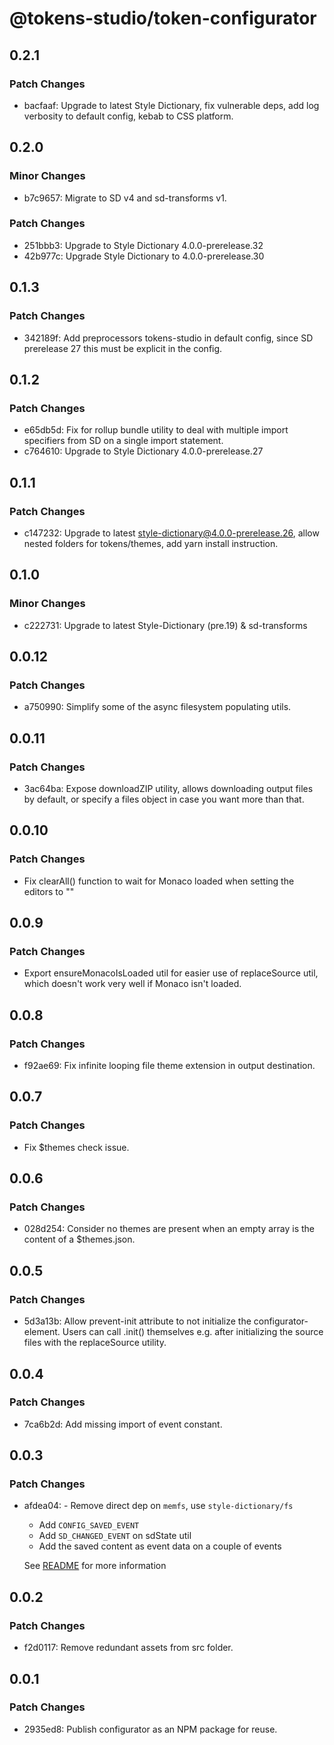 # @tokens-studio/token-configurator

## 0.2.1

### Patch Changes

- bacfaaf: Upgrade to latest Style Dictionary, fix vulnerable deps, add log verbosity to default config, kebab to CSS platform.

## 0.2.0

### Minor Changes

- b7c9657: Migrate to SD v4 and sd-transforms v1.

### Patch Changes

- 251bbb3: Upgrade to Style Dictionary 4.0.0-prerelease.32
- 42b977c: Upgrade Style Dictionary to 4.0.0-prerelease.30

## 0.1.3

### Patch Changes

- 342189f: Add preprocessors tokens-studio in default config, since SD prerelease 27 this must be explicit in the config.

## 0.1.2

### Patch Changes

- e65db5d: Fix for rollup bundle utility to deal with multiple import specifiers from SD on a single import statement.
- c764610: Upgrade to Style Dictionary 4.0.0-prerelease.27

## 0.1.1

### Patch Changes

- c147232: Upgrade to latest style-dictionary@4.0.0-prerelease.26, allow nested folders for tokens/themes, add yarn install instruction.

## 0.1.0

### Minor Changes

- c222731: Upgrade to latest Style-Dictionary (pre.19) & sd-transforms

## 0.0.12

### Patch Changes

- a750990: Simplify some of the async filesystem populating utils.

## 0.0.11

### Patch Changes

- 3ac64ba: Expose downloadZIP utility, allows downloading output files by default, or specify a files object in case you want more than that.

## 0.0.10

### Patch Changes

- Fix clearAll() function to wait for Monaco loaded when setting the editors to ""

## 0.0.9

### Patch Changes

- Export ensureMonacoIsLoaded util for easier use of replaceSource util, which doesn't work very well if Monaco isn't loaded.

## 0.0.8

### Patch Changes

- f92ae69: Fix infinite looping file theme extension in output destination.

## 0.0.7

### Patch Changes

- Fix $themes check issue.

## 0.0.6

### Patch Changes

- 028d254: Consider no themes are present when an empty array is the content of a $themes.json.

## 0.0.5

### Patch Changes

- 5d3a13b: Allow prevent-init attribute to not initialize the configurator-element. Users can call .init() themselves e.g. after initializing the source files with the replaceSource utility.

## 0.0.4

### Patch Changes

- 7ca6b2d: Add missing import of event constant.

## 0.0.3

### Patch Changes

- afdea04: - Remove direct dep on `memfs`, use `style-dictionary/fs`

  - Add `CONFIG_SAVED_EVENT`
  - Add `SD_CHANGED_EVENT` on sdState util
  - Add the saved content as event data on a couple of events

  See [README](https://github.com/tokens-studio/style-dictionary-configurator#events) for more information

## 0.0.2

### Patch Changes

- f2d0117: Remove redundant assets from src folder.

## 0.0.1

### Patch Changes

- 2935ed8: Publish configurator as an NPM package for reuse.
